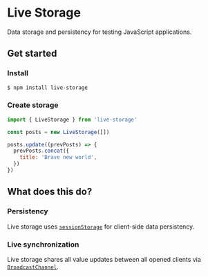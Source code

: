 # Live Storage

Data storage and persistency for testing JavaScript applications.

## Get started

### Install

```bash
$ npm install live-storage
```

### Create storage

```js
import { LiveStorage } from 'live-storage'

const posts = new LiveStorage([])

posts.update((prevPosts) => {
  prevPosts.concat({
    title: 'Brave new world',
  })
})
```

## What does this do?

### Persistency

Live storage uses [`sessionStorage`](https://developer.mozilla.org/en-US/docs/Web/API/Window/sessionStorage) for client-side data persistency.

### Live synchronization

Live storage shares all value updates between all opened clients via [`BroadcastChannel`](https://developer.mozilla.org/en-US/docs/Web/API/BroadcastChannel).
